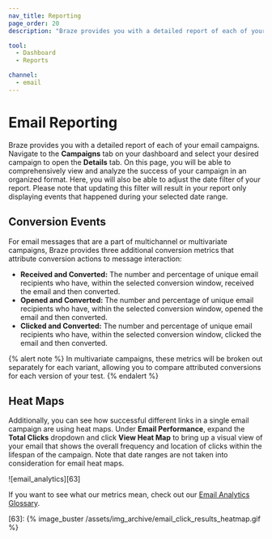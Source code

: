 ```yaml
---
nav_title: Reporting
page_order: 20
description: "Braze provides you with a detailed report of each of your email campaigns. This article covers the different components of the report and where it can be found in the dashboard."

tool:
  - Dashboard
  - Reports

channel:
  - email
---
```


# Email Reporting

Braze provides you with a detailed report of each of your email campaigns. Navigate to the **Campaigns** tab on your dashboard and select your desired campaign to open the **Details** tab. On this page, you will be able to comprehensively view and analyze the success of your campaign in an organized format. Here, you will also be able to adjust the date filter of your report. Please note that updating this filter will result in your report only displaying events that happened during your selected date range.

<!---
Add screenshot from Wendy here
--->

## Conversion Events

For email messages that are a part of multichannel or multivariate campaigns, Braze provides three additional conversion metrics that attribute conversion actions to message interaction:

- **Received and Converted:** The number and percentage of unique email recipients who have, within the selected conversion window, received the email and then converted.
- **Opened and Converted:** The number and percentage of unique email recipients who have, within the selected conversion window, opened the email and then converted.
- **Clicked and Converted:** The number and percentage of unique email recipients who have, within the selected conversion window, clicked the email and then converted.

{% alert note %}
In multivariate campaigns, these metrics will be broken out separately for each variant, allowing you to compare attributed conversions for each version of your test.
{% endalert %}

## Heat Maps

Additionally, you can see how successful different links in a single email campaign are using heat maps. Under **Email Performance**, expand the **Total Clicks** dropdown and click **View Heat Map** to bring up a visual view of your email that shows the overall frequency and location of clicks within the lifespan of the campaign. Note that date ranges are not taken into consideration for email heat maps.

![email_analytics][63]

If you want to see what our metrics mean, check out our [Email Analytics Glossary]({{site.baseurl}}/user_guide/message_building_by_channel/email/analytics_glossary/).

[63]: {% image_buster /assets/img_archive/email_click_results_heatmap.gif %}

